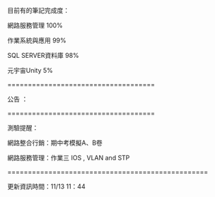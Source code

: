 目前有的筆記完成度：

網路服務管理 100%

作業系統與應用 99%

SQL SERVER資料庫 98%

元宇宙Unity 5%

====================================

公告 ：


====================================

測驗提醒：

網路整合行銷：期中考模擬A、B卷


網路服務管理：作業三 IOS , VLAN and STP

=================================================

更新資訊時間：11/13 11：44

